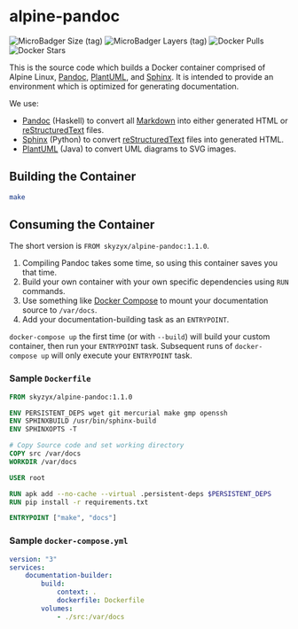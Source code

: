 # alpine-pandoc

![MicroBadger Size (tag)](https://img.shields.io/microbadger/image-size/skyzyx/alpine-pandoc/1.1.0?style=for-the-badge) ![MicroBadger Layers (tag)](https://img.shields.io/microbadger/layers/skyzyx/alpine-pandoc/1.1.0?style=for-the-badge) ![Docker Pulls](https://img.shields.io/docker/pulls/skyzyx/alpine-pandoc?style=for-the-badge) ![Docker Stars](https://img.shields.io/docker/stars/skyzyx/alpine-pandoc?style=for-the-badge)

This is the source code which builds a Docker container comprised of Alpine Linux, [Pandoc], [PlantUML], and [Sphinx]. It is intended to provide an environment which is optimized for generating documentation.

We use:

* [Pandoc] (Haskell) to convert all [Markdown] into either generated HTML or [reStructuredText] files.
* [Sphinx] (Python) to convert [reStructuredText] files into generated HTML.
* [PlantUML] (Java) to convert UML diagrams to SVG images.

## Building the Container

```bash
make
```

## Consuming the Container

The short version is `FROM skyzyx/alpine-pandoc:1.1.0`.

1. Compiling Pandoc takes some time, so using this container saves you that time.
1. Build your own container with your own specific dependencies using `RUN` commands.
1. Use something like [Docker Compose] to mount your documentation source to `/var/docs`.
1. Add your documentation-building task as an `ENTRYPOINT`.

`docker-compose up` the first time (or with `--build`) will build your custom container, then run your `ENTRYPOINT` task. Subsequent runs of `docker-compose up` will only execute your `ENTRYPOINT` task.

### Sample `Dockerfile`

```Dockerfile
FROM skyzyx/alpine-pandoc:1.1.0

ENV PERSISTENT_DEPS wget git mercurial make gmp openssh
ENV SPHINXBUILD /usr/bin/sphinx-build
ENV SPHINXOPTS -T

# Copy Source code and set working directory
COPY src /var/docs
WORKDIR /var/docs

USER root

RUN apk add --no-cache --virtual .persistent-deps $PERSISTENT_DEPS
RUN pip install -r requirements.txt

ENTRYPOINT ["make", "docs"]
```

### Sample `docker-compose.yml`

```yaml
version: "3"
services:
    documentation-builder:
        build:
            context: .
            dockerfile: Dockerfile
        volumes:
            - ./src:/var/docs
```

  [Docker Compose]: https://docs.docker.com/compose/
  [Markdown]: http://commonmark.org
  [Pandoc]: http://pandoc.org
  [PlantUML]: http://plantuml.com
  [reStructuredText]: http://docutils.sourceforge.net/rst.html
  [Sphinx]: http://www.sphinx-doc.org
